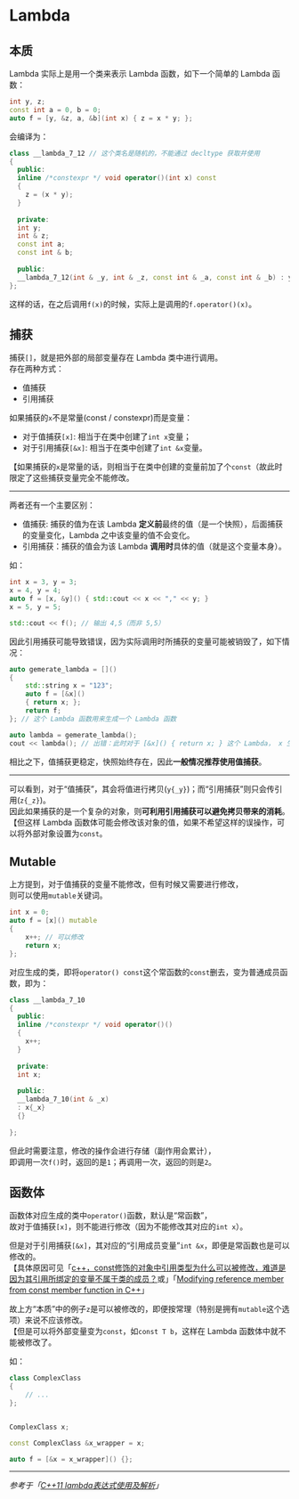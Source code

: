 # Lambda

## 本质

Lambda 实际上是用一个类来表示 Lambda 函数，如下一个简单的 Lambda 函数：

```c++
int y, z;
const int a = 0, b = 0;
auto f = [y, &z, a, &b](int x) { z = x * y; };
```

会编译为：

```c++
class __lambda_7_12 // 这个类名是随机的，不能通过 decltype 获取并使用
{
  public: 
  inline /*constexpr */ void operator()(int x) const
  {
    z = (x * y);
  }
  
  private: 
  int y;
  int & z;
  const int a;
  const int & b;
  
  public:
  __lambda_7_12(int & _y, int & _z, const int & _a, const int & _b) : y{_y}, z{_z}, a{_a}, b{_b} {}
};
```

这样的话，在之后调用`f(x)`的时候，实际上是调用的`f.operator()(x)`。

## 捕获

捕获`[]`，就是把外部的局部变量存在 Lambda 类中进行调用。  
存在两种方式：

* 值捕获
* 引用捕获

如果捕获的`x`不是常量(const / constexpr)而是变量：

* 对于值捕获`[x]`: 相当于在类中创建了`int x`变量；  
* 对于引用捕获`[&x]`: 相当于在类中创建了`int &x`变量。

【如果捕获的`x`是常量的话，则相当于在类中创建的变量前加了个`const`（故此时限定了这些捕获变量完全不能修改。

---

两者还有一个主要区别：

* 值捕获: 捕获的值为在该 Lambda **定义前**最终的值（是一个快照），后面捕获的变量变化，Lambda 之中该变量的值不会变化。
* 引用捕获：捕获的值会为该 Lambda **调用时**具体的值（就是这个变量本身）。

如：

```c++
int x = 3, y = 3;
x = 4, y = 4;
auto f = [x, &y]() { std::cout << x << "," << y; }
x = 5, y = 5;

std::cout << f(); // 输出 4,5（而非 5,5）
```

因此引用捕获可能导致错误，因为实际调用时所捕获的变量可能被销毁了，如下情况：

```c++
auto gemerate_lambda = []()
{
    std::string x = "123";
    auto f = [&x]()
    { return x; };
    return f;
}; // 这个 Lambda 函数用来生成一个 Lambda 函数

auto lambda = gemerate_lambda();
cout << lambda(); // 出错：此时对于 [&x]() { return x; } 这个 Lambda， x 生命周期已经结束。
```

相比之下，值捕获更稳定，快照始终存在，因此**一般情况推荐使用值捕获**。

---

可以看到，对于“值捕获”，其会将值进行拷贝(`y{_y}`)；而“引用捕获”则只会传引用(`z{_z}`)。  
因此如果捕获的是一个复杂的对象，则**可利用引用捕获可以避免拷贝带来的消耗**。  
【但这样 Lambda 函数体可能会修改该对象的值，如果不希望这样的误操作，可以将外部对象设置为`const`。

## Mutable

上方提到，对于值捕获的变量不能修改，但有时候又需要进行修改，  
则可以使用`mutable`关键词。

```c++
int x = 0;
auto f = [x]() mutable
{
    x++; // 可以修改
    return x;
};
```

对应生成的类，即将`operator() const`这个常函数的`const`删去，变为普通成员函数，即为：

```c++
class __lambda_7_10
{
  public: 
  inline /*constexpr */ void operator()()
  {
    x++;
  }
  
  private: 
  int x;
  
  public:
  __lambda_7_10(int & _x)
  : x{_x}
  {}
  
};
```

但此时需要注意，修改的操作会进行存储（副作用会累计），  
即调用一次`f()`时，返回的是`1`；再调用一次，返回的则是`2`。

## 函数体

函数体对应生成的类中`operator()`函数，默认是“常函数”，  
故对于值捕获`[x]`，则不能进行修改（因为不能修改其对应的`int x`）。

但是对于引用捕获`[&x]`，其对应的“引用成员变量”`int &x`，即便是常函数也是可以修改的。  
【具体原因可见「[c++，const修饰的对象中引用类型为什么可以被修改，难道是因为其引用所绑定的变量不属于类的成员？](https://www.zhihu.com/question/520365632)或」「[Modifying reference member from const member function in C++](https://stackoverflow.com/questions/2431596/modifying-reference-member-from-const-member-function-in-c)」

故上方“本质”中的例子`z`是可以被修改的，即便按常理（特别是拥有`mutable`这个选项）来说不应该修改。  
【但是可以将外部变量变为`const`，如`const T b`，这样在 Lambda 函数体中就不能被修改了。

如：

```c++
class ComplexClass
{
    // ...
};


ComplexClass x;

const ComplexClass &x_wrapper = x;

auto f = [&x = x_wrapper]() {};
```

---

*参考于「[C++11 lambda表达式使用及解析](https://zhuanlan.zhihu.com/p/468616999)」*
